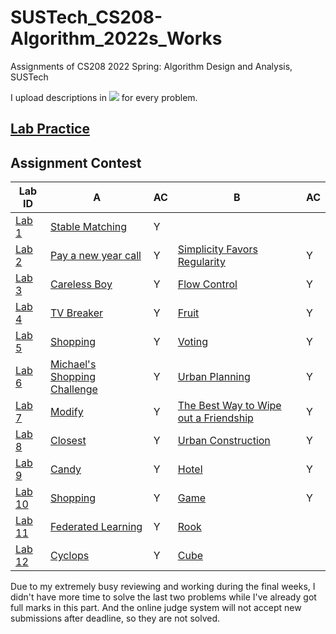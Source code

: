 # SUSTech_CS208-Algorithm_2022s_Works
Assignments of CS208 2022 Spring: Algorithm Design and Analysis, SUSTech

I upload descriptions in [![](https://img.shields.io/badge/-Markdown-white?style=flat&logo=markdown&logoColor=black)](https://www.markdownguide.org/) for every problem.

## [Lab Practice](Practices/)

## Assignment Contest

| Lab ID           | A                                       | AC   | B                                                | AC   |
| ---------------- | --------------------------------------- | ---- | ------------------------------------------------ | ---- |
| [Lab 1](Lab1/)   | [Stable Matching](Lab1/)                | Y    |                                                  |      |
| [Lab 2](Lab2/)   | [Pay a new year call](Lab2/A/)          | Y    | [Simplicity Favors Regularity](Lab2/B/)          | Y    |
| [Lab 3](Lab3/)   | [Careless Boy](Lab3/A/)                 | Y    | [Flow Control](Lab3/B/)                          | Y    |
| [Lab 4](Lab4/)   | [TV Breaker](Lab4/A/)                   | Y    | [Fruit](Lab4/B/)                                 | Y    |
| [Lab 5](Lab5/)   | [Shopping](Lab5/A/)                     | Y    | [Voting](Lab5/B/)                                | Y    |
| [Lab 6](Lab6/)   | [Michael's Shopping Challenge](Lab6/A/) | Y    | [Urban Planning](Lab6/B/)                        | Y    |
| [Lab 7](Lab7/)   | [Modify](Lab7/A/)                       | Y    | [The Best Way to Wipe out a Friendship](Lab7/B/) | Y    |
| [Lab 8](Lab8/)   | [Closest](Lab8/A/)                      | Y    | [Urban Construction](Lab8/B/)                    | Y    |
| [Lab 9](Lab9/)   | [Candy](Lab9/A/)                        | Y    | [Hotel](Lab9/B/)                                 | Y    |
| [Lab 10](Lab10/) | [Shopping](Lab10/A/)                    | Y    | [Game](Lab10/B/)                                 | Y    |
| [Lab 11](Lab11/) | [Federated Learning](Lab11/A/)          | Y    | [Rook](Lab11/B/)                                 |      |
| [Lab 12](Lab12/) | [Cyclops](Lab12/A/)                     | Y    | [Cube](Lab12/B/)                                 |      |

Due to my extremely busy reviewing and working during the final weeks, I didn't have more time to solve the last two problems while I've already got full marks in this part. And the online judge system will not accept new submissions after deadline, so they are not solved.
